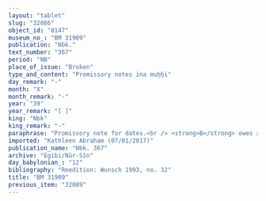```yaml
---
layout: "tablet"
slug: "32086"
object_id: "8147"
museum_no_: "BM 31909"
publication: "Nbk."
text_number: "367"
period: "NB"
place_of_issue: "Broken"
type_and_content: "Promissory notes ina muẖẖi"
day_remark: "-"
month: "X"
month_remark: "-"
year: "39"
year_remark: "[ ]"
king: "Nbk"
king_remark: "-"
paraphrase: "Promissory note for dates.<br /> <strong>B</strong> owes a broken amount of kor of dates to <strong>A</strong>, to be delivered in Kislīm (IX) of Nebuchadnezzar&#39;s 40<sup>th</sup> year according to the 36 liters measure. Names of 2 witnesses and the scribe: <em>Madān</em><sup>?</sup>-&scaron;umu-ukīn/...//Munnabittu.<br /> <br /> <strong>A</strong> = Iddin-Marduk/Iqī&scaron;āya//Nūr-S&icirc;n; <strong>B</strong> = ...limmir/Zakir//..."
imported: "Kathleen Abraham (07/01/2017)"
publication_name: "Nbk. 367"
archive: "Egibi/Nūr-Sîn"
day_babylonian_: "12"
bibliography: "Reedition: Wunsch 1993, no. 32"
title: "BM 31909"
previous_item: "32089"
---
```

